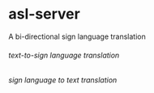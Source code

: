 # asl-server

A bi-directional sign language translation 

###### text-to-sign language translation
###### sign language to text translation
